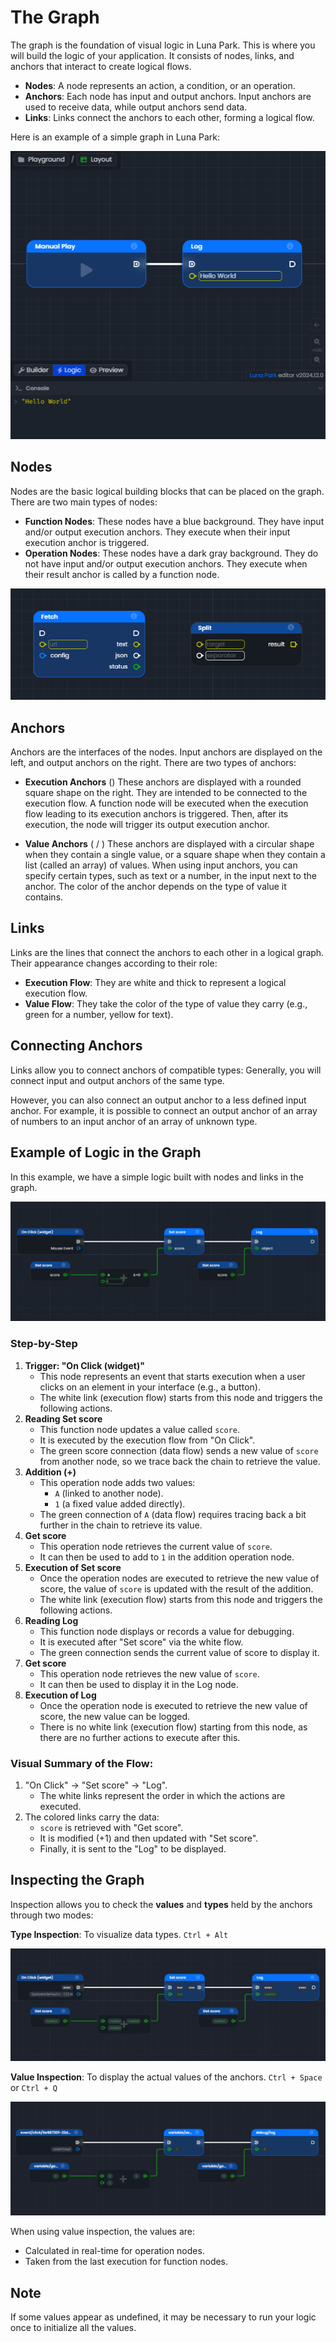 # The Graph

The graph is the foundation of visual logic in Luna Park. This is where you will build the logic of your application. It consists of nodes, links, and anchors that interact to create logical flows.

- **Nodes**: A node represents an action, a condition, or an operation.
- **Anchors**: Each node has input and output anchors. Input anchors are used to receive data, while output anchors send data.
- **Links**: Links connect the anchors to each other, forming a logical flow.

Here is an example of a simple graph in Luna Park:

![Screenshot of the Luna Park editor](../../../assets/visual-scripting/graph-basis/screen1.png)

## Nodes

Nodes are the basic logical building blocks that can be placed on the graph. There are two main types of nodes:

- **Function Nodes**: These nodes have a blue background. They have input and/or output execution anchors. They execute when their input execution anchor is triggered.
- **Operation Nodes**: These nodes have a dark gray background. They do not have input and/or output execution anchors. They execute when their result anchor is called by a function node.

![Screenshot of the Luna Park editor](../../../assets/visual-scripting/graph-basis/screen2.png)

<script setup lang="ts">
import { visualScriptingEditorTableData } from '../../../tables-data'
</script>

## Anchors

Anchors are the interfaces of the nodes. Input anchors are displayed on the left, and output anchors on the right. There are two types of anchors:

- **Execution Anchors** (<Anchor color="white" type="execution"/>)
  These anchors are displayed with a rounded square shape on the right. They are intended to be connected to the execution flow. A function node will be executed when the execution flow leading to its execution anchors is triggered. Then, after its execution, the node will trigger its output execution anchor.

- **Value Anchors** (<Anchor color="white" type="value"/> / <Anchor color="white" type="array"/>)
  These anchors are displayed with a circular shape when they contain a single value, or a square shape when they contain a list (called an array) of values. When using input anchors, you can specify certain types, such as text or a number, in the input next to the anchor. The color of the anchor depends on the type of value it contains.

<TypeTable
:columns="[
{ title: 'Type', key: 'type' },
{ title: 'Example', key: 'example' },
{ title: 'Type', key: 'type2' },
{ title: 'Example', key: 'example2' }
]"
:rows="visualScriptingEditorTableData"
/>

## Links

Links are the lines that connect the anchors to each other in a logical graph. Their appearance changes according to their role:
- **Execution Flow**: They are white and thick to represent a logical execution flow.
- **Value Flow**: They take the color of the type of value they carry (e.g., green for a number, yellow for text).

## Connecting Anchors

Links allow you to connect anchors of compatible types:
Generally, you will connect input and output anchors of the same type.

However, you can also connect an output anchor to a less defined input anchor. For example, it is possible to connect an output anchor of an array of numbers to an input anchor of an array of unknown type.

## Example of Logic in the Graph

In this example, we have a simple logic built with nodes and links in the graph.

![Screenshot of the Luna Park editor](../../../assets/visual-scripting/graph-basis/screen3.png)

### Step-by-Step

1. **Trigger: "On Click (widget)"**
   - This node represents an event that starts execution when a user clicks on an element in your interface (e.g., a button).
   - The white link (execution flow) starts from this node and triggers the following actions.
2. **Reading Set score**
   - This function node updates a value called `score`.
   - It is executed by the execution flow from "On Click".
   - The green score connection (data flow) sends a new value of `score` from another node, so we trace back the chain to retrieve the value.
3. **Addition (+)**
   - This operation node adds two values:
      - `A` (linked to another node).
      - `1` (a fixed value added directly).
   - The green connection of `A` (data flow) requires tracing back a bit further in the chain to retrieve its value.
4. **Get score**
   - This operation node retrieves the current value of `score`.
   - It can then be used to add to `1` in the addition operation node.
5. **Execution of Set score**
   - Once the operation nodes are executed to retrieve the new value of score, the value of `score` is updated with the result of the addition.
   - The white link (execution flow) starts from this node and triggers the following actions.
6. **Reading Log**
   - This function node displays or records a value for debugging.
   - It is executed after "Set score" via the white flow.
   - The green connection sends the current value of score to display it.
7. **Get score**
   - This operation node retrieves the new value of `score`.
   - It can then be used to display it in the Log node.
8. **Execution of Log**
   - Once the operation node is executed to retrieve the new value of score, the new value can be logged.
   - There is no white link (execution flow) starting from this node, as there are no further actions to execute after this.

### Visual Summary of the Flow:

1. "On Click" → "Set score" → "Log".
   - The white links represent the order in which the actions are executed.
2. The colored links carry the data:
   - `score` is retrieved with "Get score".
   - It is modified (+1) and then updated with "Set score".
   - Finally, it is sent to the "Log" to be displayed.

## Inspecting the Graph

Inspection allows you to check the **values** and **types** held by the anchors through two modes:

**Type Inspection**: To visualize data types. `Ctrl + Alt`

![Screenshot of the Luna Park editor](../../../assets/visual-scripting/graph-basis/screen4.png)

**Value Inspection**: To display the actual values of the anchors. `Ctrl + Space` or `Ctrl + Q`

![Screenshot of the Luna Park editor](../../../assets/visual-scripting/graph-basis/screen5.png)

When using value inspection, the values are:
- Calculated in real-time for operation nodes.
- Taken from the last execution for function nodes.

<LContainer type="info">
<h2>Note</h2>
If some values appear as undefined, it may be necessary to run your logic once to initialize all the values.
</LContainer>

